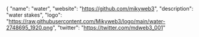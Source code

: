 {
  "name": "water",
  "website": "https://github.com/mikyweb3",
  "description": "water stakes",
  "logo": "https://raw.githubusercontent.com/Mikyweb3/logo/main/water-2748695_1920.png",
  "twitter": "https://twitter.com/mdweb3_001"
